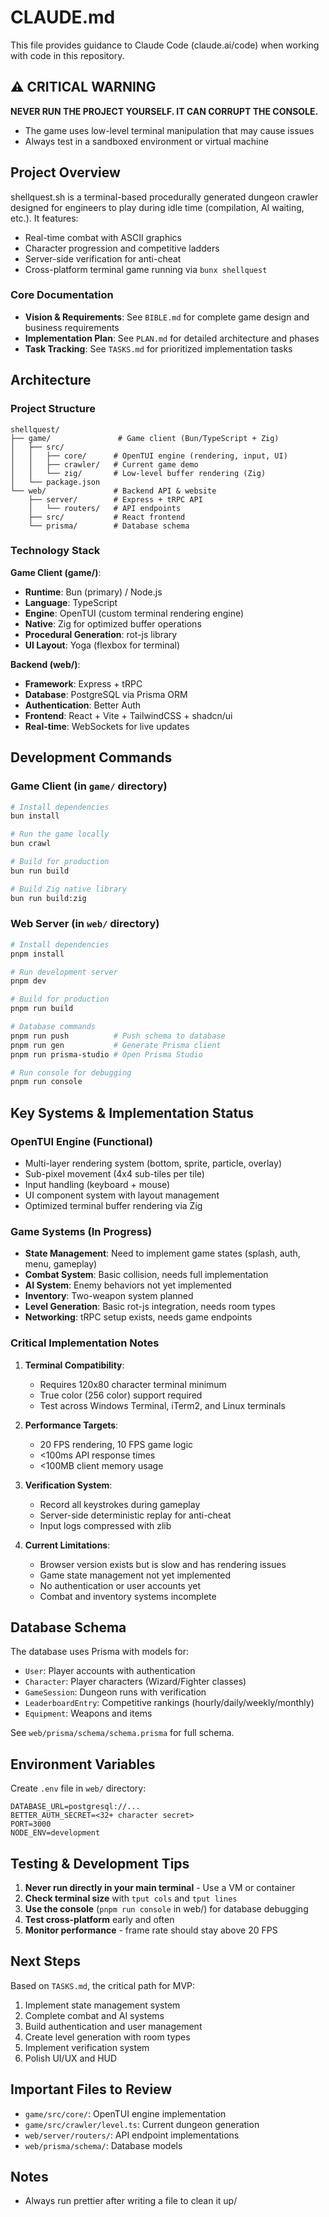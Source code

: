 # CLAUDE.md

This file provides guidance to Claude Code (claude.ai/code) when working with code in this repository.

## ⚠️ CRITICAL WARNING
**NEVER RUN THE PROJECT YOURSELF. IT CAN CORRUPT THE CONSOLE.**
- The game uses low-level terminal manipulation that may cause issues
- Always test in a sandboxed environment or virtual machine

## Project Overview

shellquest.sh is a terminal-based procedurally generated dungeon crawler designed for engineers to play during idle time (compilation, AI waiting, etc.). It features:
- Real-time combat with ASCII graphics
- Character progression and competitive ladders
- Server-side verification for anti-cheat
- Cross-platform terminal game running via `bunx shellquest`

### Core Documentation
- **Vision & Requirements**: See `BIBLE.md` for complete game design and business requirements
- **Implementation Plan**: See `PLAN.md` for detailed architecture and phases
- **Task Tracking**: See `TASKS.md` for prioritized implementation tasks

## Architecture

### Project Structure
```
shellquest/
├── game/               # Game client (Bun/TypeScript + Zig)
│   ├── src/
│   │   ├── core/      # OpenTUI engine (rendering, input, UI)
│   │   ├── crawler/   # Current game demo
│   │   └── zig/       # Low-level buffer rendering (Zig)
│   └── package.json
└── web/               # Backend API & website
    ├── server/        # Express + tRPC API
    │   └── routers/   # API endpoints
    ├── src/           # React frontend
    └── prisma/        # Database schema
```

### Technology Stack

**Game Client (game/)**:
- **Runtime**: Bun (primary) / Node.js
- **Language**: TypeScript
- **Engine**: OpenTUI (custom terminal rendering engine)
- **Native**: Zig for optimized buffer operations
- **Procedural Generation**: rot-js library
- **UI Layout**: Yoga (flexbox for terminal)

**Backend (web/)**:
- **Framework**: Express + tRPC
- **Database**: PostgreSQL via Prisma ORM
- **Authentication**: Better Auth
- **Frontend**: React + Vite + TailwindCSS + shadcn/ui
- **Real-time**: WebSockets for live updates

## Development Commands

### Game Client (in `game/` directory)
```bash
# Install dependencies
bun install

# Run the game locally
bun crawl

# Build for production
bun run build

# Build Zig native library
bun run build:zig
```

### Web Server (in `web/` directory)
```bash
# Install dependencies
pnpm install

# Run development server
pnpm dev

# Build for production
pnpm run build

# Database commands
pnpm run push          # Push schema to database
pnpm run gen           # Generate Prisma client
pnpm run prisma-studio # Open Prisma Studio

# Run console for debugging
pnpm run console
```

## Key Systems & Implementation Status

### OpenTUI Engine (Functional)
- Multi-layer rendering system (bottom, sprite, particle, overlay)
- Sub-pixel movement (4x4 sub-tiles per tile)
- Input handling (keyboard + mouse)
- UI component system with layout management
- Optimized terminal buffer rendering via Zig

### Game Systems (In Progress)
- **State Management**: Need to implement game states (splash, auth, menu, gameplay)
- **Combat System**: Basic collision, needs full implementation
- **AI System**: Enemy behaviors not yet implemented
- **Inventory**: Two-weapon system planned
- **Level Generation**: Basic rot-js integration, needs room types
- **Networking**: tRPC setup exists, needs game endpoints

### Critical Implementation Notes

1. **Terminal Compatibility**:
   - Requires 120x80 character terminal minimum
   - True color (256 color) support required
   - Test across Windows Terminal, iTerm2, and Linux terminals

2. **Performance Targets**:
   - 20 FPS rendering, 10 FPS game logic
   - <100ms API response times
   - <100MB client memory usage

3. **Verification System**:
   - Record all keystrokes during gameplay
   - Server-side deterministic replay for anti-cheat
   - Input logs compressed with zlib

4. **Current Limitations**:
   - Browser version exists but is slow and has rendering issues
   - Game state management not yet implemented
   - No authentication or user accounts yet
   - Combat and inventory systems incomplete

## Database Schema

The database uses Prisma with models for:
- `User`: Player accounts with authentication
- `Character`: Player characters (Wizard/Fighter classes)
- `GameSession`: Dungeon runs with verification
- `LeaderboardEntry`: Competitive rankings (hourly/daily/weekly/monthly)
- `Equipment`: Weapons and items

See `web/prisma/schema/schema.prisma` for full schema.

## Environment Variables

Create `.env` file in `web/` directory:
```env
DATABASE_URL=postgresql://...
BETTER_AUTH_SECRET=<32+ character secret>
PORT=3000
NODE_ENV=development
```

## Testing & Development Tips

1. **Never run directly in your main terminal** - Use a VM or container
2. **Check terminal size** with `tput cols` and `tput lines`
3. **Use the console** (`pnpm run console` in web/) for database debugging
4. **Test cross-platform** early and often
5. **Monitor performance** - frame rate should stay above 20 FPS

## Next Steps

Based on `TASKS.md`, the critical path for MVP:
1. Implement state management system
2. Complete combat and AI systems
3. Build authentication and user management
4. Create level generation with room types
5. Implement verification system
6. Polish UI/UX and HUD

## Important Files to Review

- `game/src/core/`: OpenTUI engine implementation
- `game/src/crawler/level.ts`: Current dungeon generation
- `web/server/routers/`: API endpoint implementations
- `web/prisma/schema/`: Database models


## Notes
- Always run prettier after writing a file to clean it up/ 